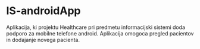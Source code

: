 # IS-androidApp

Aplikacija, ki projektu Healthcare pri predmetu informacijski sistemi doda podporo za mobilne telefone android. Aplikacija omogoca pregled pacientov in dodajanje novega pacienta.
